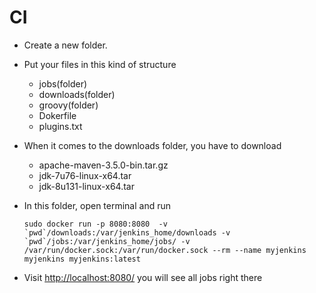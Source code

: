 # CI
  
* Create a new folder.
* Put your files in this kind of structure
  * jobs(folder)
  * downloads(folder)
  * groovy(folder)
  * Dokerfile
  * plugins.txt
* When it comes to the downloads folder, you have to download
  * apache-maven-3.5.0-bin.tar.gz
  * jdk-7u76-linux-x64.tar
  * jdk-8u131-linux-x64.tar
* In this folder, open terminal and run
  
   ```sudo docker run -p 8080:8080  -v `pwd`/downloads:/var/jenkins_home/downloads -v `pwd`/jobs:/var/jenkins_home/jobs/ -v /var/run/docker.sock:/var/run/docker.sock --rm --name myjenkins myjenkins myjenkins:latest```

* Visit <http://localhost:8080/> you will see all jobs right there
